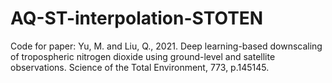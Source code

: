 # AQ-ST-interpolation-STOTEN
Code for paper: Yu, M. and Liu, Q., 2021. Deep learning-based downscaling of tropospheric nitrogen dioxide using ground-level and satellite observations. Science of the Total Environment, 773, p.145145.
